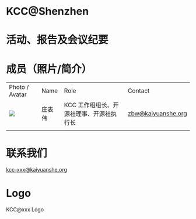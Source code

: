 # KCC@Shenzhen

# 活动、报告及会议纪要

# 成员（照片/简介）

|     |     |     |     |
| --- | --- | --- | --- |
| Photo / Avatar | Name | Role | Contact |
| ![](https://kaiyuanshe.cn/api/lark/file/ZBGDb66YioqNrfx3kSPcf9hWn3g) | 庄表伟 | KCC 工作组组长、开源社理事、开源社执行长 | zbw@kaiyuanshe.org |
|     |     |     |     |

# 联系我们

kcc-xxx@kaiyuanshe.org

# Logo

KCC@xxx Logo